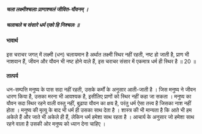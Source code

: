 ##### चला लक्ष्मीश्चलाः प्राणाश्चलं जीवित-यौवनम् ।
##### चलाचले च संसारे धर्म एको हि निश्चलः ॥

#### भावार्थ

इस चराचर जगत् में लक्ष्मी (धन) चलायमान है अर्थात लक्ष्मी स्थिर नहीं रहती, नष्ट हो जाती है, प्राण भी नाशवान हैं, जीवन और यौवन भी नष्ट होने वाले हैं, इस चराचर संसार में एकमात्र धर्म ही स्थिर है ॥ 20 ॥

#### तात्पर्य

धन-सम्पत्ति मनुष्य के पास सदा नहीं रहती, उसके कर्मों के अनुसार आती-जाती है । जिस मनुष्य ने जीवन धारण किया है, उसका मरना भी आवश्यक है, इसीलिए प्राणों को स्थिर नहीं कहा जा सकता । मनुष्य का यौवन सदा स्थिर रहने वाली वस्तु नहीं, बुढ़ापा यौवन का क्षय है, परंतु धर्म ऐसा तत्त्व है जिसका नाश नहीं होता । मनुष्य की मृत्यु के बाद भी धर्म ही उसका साथ देता है । शास्त्र की भी मान्यता है कि आते भी हम अकेले हैं और जाते भी अकेले ही हैं, लेकिन धर्म हमेशा साथ रहता है । आचार्य के अनुसार जो हमेशा साथ रहने वाला है उसकी ओर मनुष्य को ध्यान देना चाहिए ।